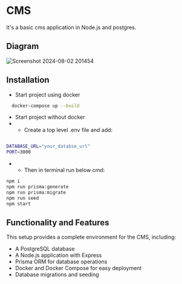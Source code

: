 
# CMS

It's a basic cms application in Node.js and postgres.

## Diagram
![Screenshot 2024-08-02 201454](https://github.com/user-attachments/assets/afde4f60-3287-4f54-8d65-bad1235c7a9c)

## Installation

- Start project using docker

```bash
  docker-compose up --build
```

- Start project without docker
- 
  - Create a top level .env file and add:
```bash

DATABASE_URL="your_databse_url"
PORT=3000
```
-
  - Then in terminal run below cmd:
```bash
npm i
npm run prisma:generate
npm run prisma:migrate
npm run seed
npm start
```


## Functionality and Features
This setup provides a complete environment for the CMS, including:

- A PostgreSQL database
- A Node.js application with Express
- Prisma ORM for database operations
- Docker and Docker Compose for easy deployment
- Database migrations and seeding
